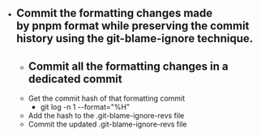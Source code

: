 - Commit the formatting changes made by pnpm format while preserving the commit history using the git-blame-ignore technique.
	-
	- Commit all the formatting changes in a dedicated commit
		-
	- Get the commit hash of that formatting commit
		- git log -n 1 --format="%H"
	- Add the hash to the .git-blame-ignore-revs file
	- Commit the updated .git-blame-ignore-revs file